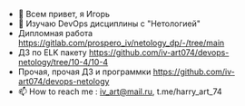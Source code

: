 - 👋 Всем привет, я Игорь  
- 🌱 Изучаю DevOps дисциплины с "Нетологией"  
- Дипломная работа https://gitlab.com/prospero_iv/netology_dp/-/tree/main  
- ДЗ по ELK пакету https://github.com/iv-art074/devops-netology/tree/10-4/10-4  
- Прочая, прочая ДЗ и программки https://github.com/iv-art074/devops-netology  
- 📫 How to reach me : iv_art@mail.ru, t.me/harry_art_74  

<!---
iv-art074/iv-art074 is a ✨ special ✨ repository because its `README.md` (this file) appears on your GitHub profile.
You can click the Preview link to take a look at your changes.
--->
